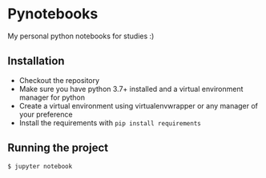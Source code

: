 # Pynotebooks

My personal python notebooks for studies :) 

## Installation
- Checkout the repository
- Make sure you have python 3.7+ installed and a virtual environment manager for python
- Create a virtual environment using virtualenvwrapper or any manager of your preference
- Install the requirements with `pip install requirements`

## Running the project

`$ jupyter notebook`
